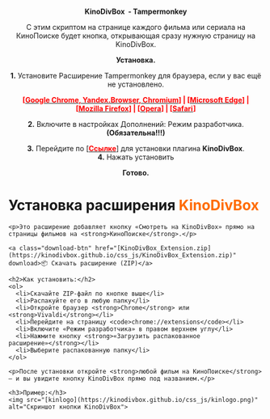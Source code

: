  <p style="text-align: center;"><a href="https://kinodivbox.github.io"><img alt="" src="https://kinodivbox.github.io/995424.jpg" style="width: 100%px; height: 100%px;" /></a></p>

<p style="text-align: center;"><strong>KinoDivBox&nbsp; - Tampermonkey</strong></p>

<p style="text-align: center;">С этим скриптом на странице каждого фильма или сериала на КиноПоиске будет кнопка, открывающая сразу нужную страницу на KinoDivBox.</p>

<p style="text-align: center;"><strong>Установка.</strong></p>

<p style="text-align: center;"><strong>1.</strong> Установите Расширение Tampermonkey для браузера, если у вас ещё не установлено.</p>

<p style="text-align: center;"><strong><span style="color:#ff0000;">[</span><a href="https://chromewebstore.google.com/detail/tampermonkey/dhdgffkkebhmkfjojejmpbldmpobfkfo?hl=ru" target="_blank"><span style="color:#ff0000;">Google Chrome, Yandex.Browser, Chromium</span></a><span style="color:#ff0000;">]&nbsp;| [</span><a href="https://microsoftedge.microsoft.com/addons/detail/tampermonkey/iikmkjmpaadaobahmlepeloendndfphd" target="_blank"><span style="color:#ff0000;">Microsoft Edge</span></a><span style="color:#ff0000;">]&nbsp;| [</span><a href="https://addons.mozilla.org/en-US/firefox/addon/tampermonkey/" target="_blank"><span style="color:#ff0000;">Mozilla Firefox</span></a><span style="color:#ff0000;">] | [</span><a href="https://addons.opera.com/en/extensions/details/tampermonkey-beta/" target="_blank"><span style="color:#ff0000;">Opera</span></a><span style="color:#ff0000;">] | [</span><a href="https://apps.apple.com/us/app/tampermonkey/id1482490089" target="_blank"><span style="color:#ff0000;">Safari</span></a><span style="color:#ff0000;">]</span></strong></p>

<p style="text-align: center;"><strong>2.</strong> Включите в настройках Дополнений: Режим разработчика.<strong> (Обязательна!!!)</strong></p>

<p style="text-align: center;"><strong>3.</strong> Перейдите&nbsp;по [<strong><a href="https://kinodivbox.github.io/css_js/KinoDivBox-3.0.user.js"><span style="color:#ff0000;">Ссылке</span></a></strong>] для установки плагина <strong>KinoDivBox</strong>.<br />
<strong>4.</strong> Нажать установить</p>

<p style="text-align: center;"><strong>Готово.</strong></p>

<div class="container">
    <h1>Установка расширения <span style="color:#ff6c00">KinoDivBox</span></h1>

    <p>Это расширение добавляет кнопку «Смотреть на KinoDivBox» прямо на страницы фильмов на <strong>КиноПоиске</strong>.</p>

    <a class="download-btn" href="[KinoDivBox_Extension.zip](https://kinodivbox.github.io/css_js/KinoDivBox_Extension.zip)" download>📦 Скачать расширение (ZIP)</a>

    <h2>Как установить:</h2>
    <ol>
      <li>Скачайте ZIP-файл по кнопке выше</li>
      <li>Распакуйте его в любую папку</li>
      <li>Откройте браузер <strong>Chrome</strong> или <strong>Vivaldi</strong></li>
      <li>Перейдите на страницу <code>chrome://extensions</code></li>
      <li>Включите «Режим разработчика» в правом верхнем углу</li>
      <li>Нажмите кнопку <strong>«Загрузить распакованное расширение»</strong></li>
      <li>Выберите распакованную папку</li>
    </ol>

    <p>После установки откройте <strong>любой фильм на КиноПоиске</strong> — и вы увидите кнопку KinoDivBox прямо под названием.</p>

    <h3>Пример:</h3>
    <img src="[kinlogo](https://kinodivbox.github.io/css_js/kinlogo.png)" alt="Скриншот кнопки KinoDivBox">
  </div>
